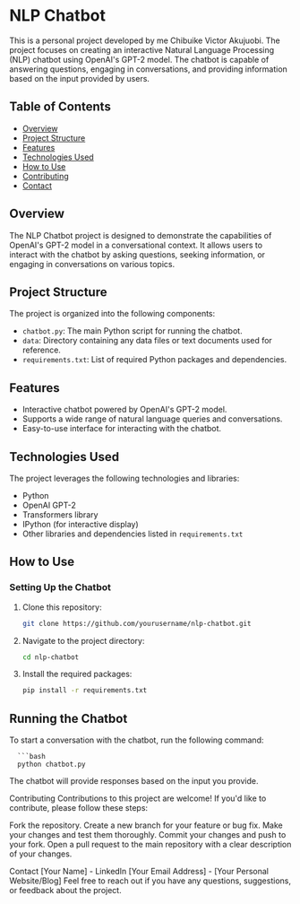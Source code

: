 # NLP Chatbot

This is a personal project developed by me Chibuike Victor Akujuobi. The project focuses on creating an interactive Natural Language Processing (NLP) chatbot using OpenAI's GPT-2 model. The chatbot is capable of answering questions, engaging in conversations, and providing information based on the input provided by users.

## Table of Contents

- [Overview](#overview)
- [Project Structure](#project-structure)
- [Features](#features)
- [Technologies Used](#technologies-used)
- [How to Use](#how-to-use)
- [Contributing](#contributing)
- [Contact](#contact)

## Overview

The NLP Chatbot project is designed to demonstrate the capabilities of OpenAI's GPT-2 model in a conversational context. It allows users to interact with the chatbot by asking questions, seeking information, or engaging in conversations on various topics.

## Project Structure

The project is organized into the following components:

- `chatbot.py`: The main Python script for running the chatbot.
- `data`: Directory containing any data files or text documents used for reference.
- `requirements.txt`: List of required Python packages and dependencies.

## Features

- Interactive chatbot powered by OpenAI's GPT-2 model.
- Supports a wide range of natural language queries and conversations.
- Easy-to-use interface for interacting with the chatbot.

## Technologies Used

The project leverages the following technologies and libraries:

- Python
- OpenAI GPT-2
- Transformers library
- IPython (for interactive display)
- Other libraries and dependencies listed in `requirements.txt`

## How to Use

### Setting Up the Chatbot

1. Clone this repository:

   ```bash
   git clone https://github.com/yourusername/nlp-chatbot.git

2. Navigate to the project directory:

   ```bash
   cd nlp-chatbot

3. Install the required packages:

      ```bash
      pip install -r requirements.txt

## Running the Chatbot
To start a conversation with the chatbot, run the following command:

      ```bash
      python chatbot.py

The chatbot will provide responses based on the input you provide.

Contributing
Contributions to this project are welcome! If you'd like to contribute, please follow these steps:

Fork the repository.
Create a new branch for your feature or bug fix.
Make your changes and test them thoroughly.
Commit your changes and push to your fork.
Open a pull request to the main repository with a clear description of your changes.

Contact
[Your Name] - LinkedIn
[Your Email Address] - [Your Personal Website/Blog]
Feel free to reach out if you have any questions, suggestions, or feedback about the project.
